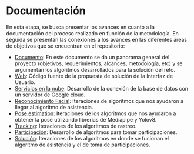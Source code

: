 
# Documentación
En esta etapa, se busca presentar los avances en cuanto a la documentación del proceso realizado en función de la metodología. En seguida se presentan las conexiones a los avances en las diferentes áreas de objetivos que se encuentran en el repositorio:

* [Documento](https://github.com/Memo9494/classrecon_team1_TC3007C.501/blob/main/Retroalimentacion/MR3_Documentaci%C3%B3n/Documentacion_Equipo1.pdf): En este documento se da un panorama general del proyecto (objetivos, requerimientos, alcances, metodología, etc) y se argumentan los algoritmos desarrollados para la solución del reto.
* [Web](https://github.com/Memo9494/classrecon_team1_TC3007C.501/tree/main/Codigo/web): Código fuente de la propuesta de solución de la Interfaz de Usuario.
* [Servicios en la nube](https://github.com/Memo9494/classrecon_team1_TC3007C.501/tree/main/Codigo/Pruebas/DataBase): Desarrollo de la conexión de la base de datos con un servidor de Google cloud.
* [Reconocimiento Facial](https://github.com/Memo9494/classrecon_team1_TC3007C.501/tree/main/Codigo/Pruebas/FaceRecognition): Iteraciones de algoritmos que nos ayudaron a llegar al algoritmo de asistencia.
* [Pose estimation](https://github.com/Memo9494/classrecon_team1_TC3007C.501/tree/main/Codigo/Pruebas/PoseEstimation): Iteraciones de los algoritmos que nos ayudaron a obtener la pose utilizando librerías de Mediapipe y Yolov8.
* [Tracking](https://github.com/Memo9494/classrecon_team1_TC3007C.501/tree/main/Codigo/Pruebas/Tracking): Iteraciones de los algoritmos de rastreo.
* [Participación](https://github.com/Memo9494/classrecon_team1_TC3007C.501/tree/main/Codigo/Pruebas/Participation): Desarrollo de algoritmos para tomar participaciones.
* [Solución](https://github.com/Memo9494/classrecon_team1_TC3007C.501/tree/main/Codigo/Pruebas/Merge_fr%26part): Iteraciones de los algoritmos en donde se fucionan el algoritmo de asistencia y el de toma de participaciones. 
